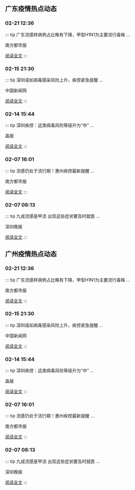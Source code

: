 
## 广东疫情热点动态

  
### 02-21 12:36
::: tip 广东流感样病例占比略有下降，甲型H1N1为主要流行毒株
...

南方都市报

[阅读全文](https://view.inews.qq.com/a/20250221A045AS00?uid=101705948131&chlid=_qqnews_custom_search_pictext)
:::

### 02-15 21:30
::: tip 深圳诺如病毒感染风险上升，疾控紧急提醒
...

中国新闻网

[阅读全文](https://view.inews.qq.com/a/20250215A070HJ00?uid=101705948131&chlid=_qqnews_custom_search_pictext)
:::

### 02-14 15:44
::: tip 深圳疾控：这类病毒风险等级升为“中”
...

晶报

[阅读全文](https://view.inews.qq.com/a/20250214A05LU900?uid=101705948131&chlid=_qqnews_custom_search_pictext)
:::

### 02-07 16:01
::: tip 流感仍处于流行期！惠州疾控最新提醒
...

南方都市报

[阅读全文](https://view.inews.qq.com/a/20250207A05ROG00?uid=101705948131&chlid=_qqnews_custom_search_pictext)
:::

### 02-07 08:13
::: tip 九成流感是甲流 出现这些症状要及时就医
...

深圳晚报

[阅读全文](https://view.inews.qq.com/a/20250207A01ILB00?uid=101705948131&chlid=_qqnews_custom_search_pictext)
:::


## 广州疫情热点动态

  
### 02-21 12:36
::: tip 广东流感样病例占比略有下降，甲型H1N1为主要流行毒株
...

南方都市报

[阅读全文](https://view.inews.qq.com/a/20250221A045AS00?uid=101705948131&chlid=_qqnews_custom_search_pictext)
:::

### 02-15 21:30
::: tip 深圳诺如病毒感染风险上升，疾控紧急提醒
...

中国新闻网

[阅读全文](https://view.inews.qq.com/a/20250215A070HJ00?uid=101705948131&chlid=_qqnews_custom_search_pictext)
:::

### 02-14 15:44
::: tip 深圳疾控：这类病毒风险等级升为“中”
...

晶报

[阅读全文](https://view.inews.qq.com/a/20250214A05LU900?uid=101705948131&chlid=_qqnews_custom_search_pictext)
:::

### 02-07 16:01
::: tip 流感仍处于流行期！惠州疾控最新提醒
...

南方都市报

[阅读全文](https://view.inews.qq.com/a/20250207A05ROG00?uid=101705948131&chlid=_qqnews_custom_search_pictext)
:::

### 02-07 08:13
::: tip 九成流感是甲流 出现这些症状要及时就医
...

深圳晚报

[阅读全文](https://view.inews.qq.com/a/20250207A01ILB00?uid=101705948131&chlid=_qqnews_custom_search_pictext)
:::

